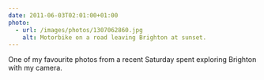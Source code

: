 ```yaml
---
date: 2011-06-03T02:01:00+01:00
photo:
  - url: /images/photos/1307062860.jpg
    alt: Motorbike on a road leaving Brighton at sunset.
---
```

One of my favourite photos from a recent Saturday spent exploring Brighton with my camera.
